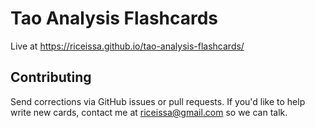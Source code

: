 # Tao Analysis Flashcards

Live at <https://riceissa.github.io/tao-analysis-flashcards/>

## Contributing

Send corrections via GitHub issues or pull requests.
If you'd like to help write new cards, contact me at riceissa@gmail.com so we can talk.
